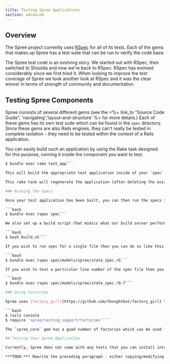 ```yaml
---
title: Testing Spree Applications
section: advanced
---
```


## Overview

The Spree project currently uses [RSpec](http://rspec.info) for all of its tests. Each of the gems that makes up Spree has a test suite that can be run to verify the code base.

The Spree test code is an evolving story. We started out with RSpec, then switched to Shoulda and now we're back to RSpec. RSpec has evolved considerably since we first tried it. When looking to improve the test coverage of Spree we took another look at RSpec and it was the clear winner in terms of strength of community and documentation.

## Testing Spree Components

Spree consists of several different gems (see the <%= link_to "Source Code Guide", 'navigating','layout-and-structure' %> for more details.) Each of these gems has its own test suite which can be found in the `spec` directory. Since these gems are also Rails engines, they can't really be tested in complete isolation - they need to be tested within the context of a Rails application.

You can easily build such an application by using the Rake task designed for this purpose, running it inside the component you want to test:

```bash
$ bundle exec rake test_app```

This will build the appropriate test application inside of your `spec` directory. It will also add the gem under test to your `Gemfile` along with the `spree_core` gem (since all of the gems depend on this.)

This rake task will regenerate the application (after deleting the existing one) each time you run it. It will also run the migrations for you automatically so that your test database is ready to go. There is no need to run `rake db:migrate` or `rake db:test:prepare` after running `test_app`.

### Running the Specs

Once your test application has been built, you can then run the specs in the standard RSpec manner:

```bash
$ bundle exec rspec spec```

We also set up a build script that mimics what our build server performs. You can run it from the root of the Spree project like this:

```bash
$ bash build.sh```

If you wish to run spec for a single file then you can do so like this:

```bash
$ bundle exec rspec spec/models/spree/state_spec.rb```

If you wish to test a particular line number of the spec file then you can do so like this:

```bash
$ bundle exec rspec spec/models/spree/state_spec.rb:7```

### Using Factories

Spree uses [factory_girl](https://github.com/thoughtbot/factory_girl) to create valid records for testing purpose. All of the factories are also packaged in the gem. So if you are writing an extension or if you just want to play with Spree models then you can use these factories as illustrated below.

```bash
$ rails console
$ require 'spree/testing_support/factories'```

The `spree_core` gem has a good number of factories which can be used for testing. If you are writing an extension or just testing Spree you can make use of these factories.

## Testing Your Spree Application

Currently, Spree does not come with any tests that you can install into your application. What we would advise doing instead is either copying the tests from the components of Spree and modifying them as you need them.

***TODO:*** Rewrite the preceding paragraph - either copying/modifying or...?